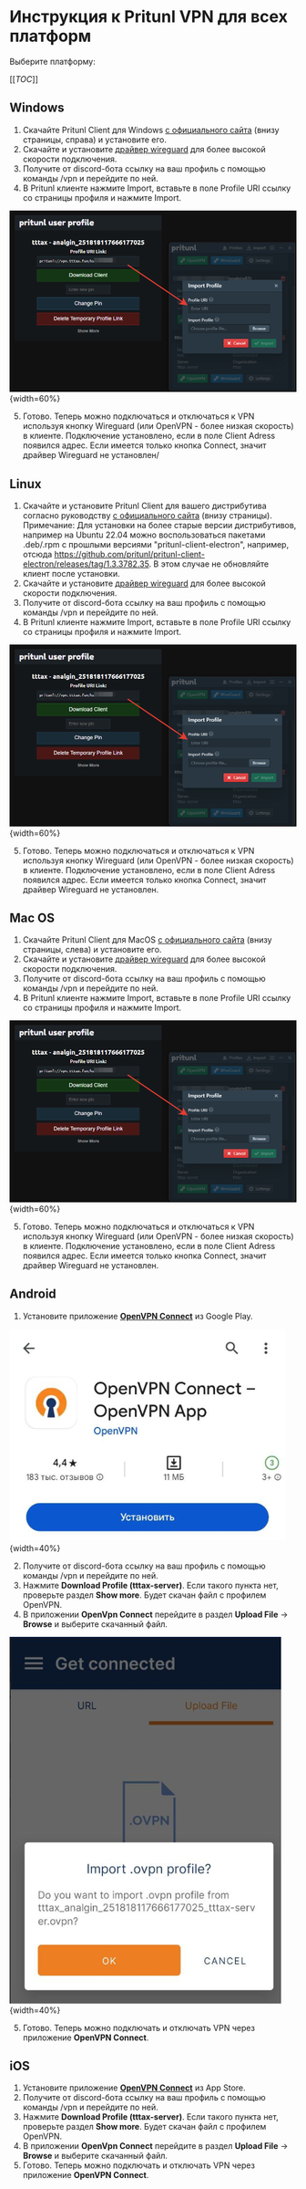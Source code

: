 # Инструкция к Pritunl VPN для всех платформ
Выберите платформу:

[[_TOC_]]

## Windows
1. Скачайте Pritunl Client для Windows [с официального сайта](https://client.pritunl.com/) (внизу страницы, справа) и установите его.
2. Скачайте и установите [драйвер wireguard](https://www.wireguard.com/install/) для более высокой скорости подключения.
3. Получите от discord-бота ссылку на ваш профиль с помощью команды /vpn и перейдите по ней.
4. В Pritunl клиенте нажмите Import, вставьте в поле Profile URI ссылку со страницы профиля и нажмите Import.

![image](uploads/82844ec692a61ee05db9478dd547b611/image.png){width=60%}

5. Готово. Теперь можно подключаться и отключаться к VPN используя кнопку Wireguard (или OpenVPN - более низкая скорость) в клиенте. Подключение установлено, если в поле Client Adress появился адрес. Если имеется только кнопка Connect, значит драйвер Wireguard не установлен/

## Linux
1. Скачайте и установите Pritunl Client для вашего дистрибутива согласно руководству [с официального сайта](https://client.pritunl.com/) (внизу страницы).
Примечание: Для установки на более старые версии дистрибутивов, например на Ubuntu 22.04 можно воспользоваться пакетами .deb/.rpm с прошлыми версиями "pritunl-client-electron", например, отсюда https://github.com/pritunl/pritunl-client-electron/releases/tag/1.3.3782.35. В этом случае не обновляйте клиент после установки.
2. Скачайте и установите [драйвер wireguard](https://www.wireguard.com/install/) для более высокой скорости подключения.
3. Получите от discord-бота ссылку на ваш профиль с помощью команды /vpn и перейдите по ней.
4. В Pritunl клиенте нажмите Import, вставьте в поле Profile URI ссылку со страницы профиля и нажмите Import.

![image](uploads/82844ec692a61ee05db9478dd547b611/image.png){width=60%} 

5. Готово. Теперь можно подключаться и отключаться к VPN используя кнопку Wireguard (или OpenVPN - более низкая скорость) в клиенте. Подключение установлено, если в поле Client Adress появился адрес. Если имеется только кнопка Connect, значит драйвер Wireguard не установлен.

## Mac OS
1. Скачайте Pritunl Client для MacOS [с официального сайта](https://client.pritunl.com/) (внизу страницы, слева) и установите его.
2. Скачайте и установите [драйвер wireguard](https://www.wireguard.com/install/) для более высокой скорости подключения.
3. Получите от discord-бота ссылку на ваш профиль с помощью команды /vpn и перейдите по ней.
4. В Pritunl клиенте нажмите Import, вставьте в поле Profile URI ссылку со страницы профиля и нажмите Import.

![image](uploads/82844ec692a61ee05db9478dd547b611/image.png){width=60%} 

5. Готово. Теперь можно подключаться и отключаться к VPN используя кнопку Wireguard (или OpenVPN - более низкая скорость) в клиенте. Подключение установлено, если в поле Client Adress появился адрес. Если имеется только кнопка Connect, значит драйвер Wireguard не установлен.

## Android
1. Установите приложение [**OpenVPN Connect**](https://play.google.com/store/apps/details?id=net.openvpn.openvpn) из Google Play.

![image](uploads/ccf7d44e18465c6f43acabd336cd1a3d/image.png){width=40%}

2. Получите от discord-бота ссылку на ваш профиль с помощью команды /vpn и перейдите по ней.
3. Нажмите **Download Profile (tttax-server)**. Если такого пункта нет, проверьте раздел **Show more**. Будет скачан файл с профилем OpenVPN.
4. В приложении **OpenVpn Connect** перейдите в раздел **Upload File** -> **Browse** и выберите скачанный файл.
 
![image](uploads/7962abaa744cd5dccffd9e2496aee909/image.png){width=40%}

5. Готово. Теперь можно подключать и отключать VPN через приложение **OpenVPN Connect**.

## iOS
1. Установите приложение [**OpenVPN Connect**](https://apps.apple.com/app/id590379981) из App Store.
2. Получите от discord-бота ссылку на ваш профиль с помощью команды /vpn и перейдите по ней.
3. Нажмите **Download Profile (tttax-server)**. Если такого пункта нет, проверьте раздел **Show more**. Будет скачан файл с профилем OpenVPN.
4. В приложении **OpenVpn Connect** перейдите в раздел **Upload File** -> **Browse** и выберите скачанный файл.
5. Готово. Теперь можно подключать и отключать VPN через приложение **OpenVPN Connect**.